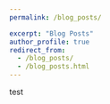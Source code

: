 ```yaml
---
permalink: /blog_posts/

excerpt: "Blog Posts"
author_profile: true
redirect_from: 
  - /blog_posts/
  - /blog_posts.html
---
```



test
